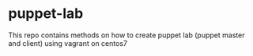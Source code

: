 # puppet-lab
This repo contains methods on how to create puppet lab (puppet master and client) using vagrant on centos7
